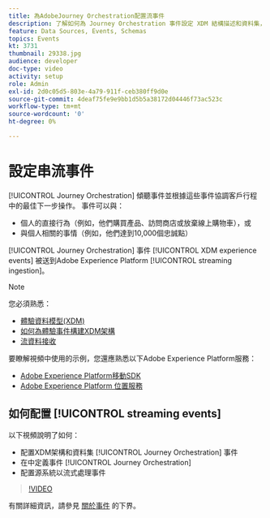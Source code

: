 ```yaml
---
title: 為AdobeJourney Orchestration配置流事件
description: 了解如何為 Journey Orchestration 事件設定 XDM 結構描述和資料集，在 Journey Orchestration 中定義事件，以及設定來源系統以串流事件.
feature: Data Sources, Events, Schemas
topics: Events
kt: 3731
thumbnail: 29338.jpg
audience: developer
doc-type: video
activity: setup
role: Admin
exl-id: 2d0c05d5-803e-4a79-911f-ceb380ff9d0e
source-git-commit: 4deaf75fe9e9bb1d5b5a38172d04446f73ac523c
workflow-type: tm+mt
source-wordcount: '0'
ht-degree: 0%

---
```


# 設定串流事件

[!UICONTROL Journey Orchestration] 傾聽事件並根據這些事件協調客戶行程中的最佳下一步操作。 事件可以與：

* 個人的直接行為（例如，他們購買產品、訪問商店或放棄線上購物車），或
* 與個人相關的事情（例如，他們達到10,000個忠誠點）

[!UICONTROL Journey Orchestration] 事件 [!UICONTROL XDM experience events] 被送到Adobe Experience Platform [!UICONTROL streaming ingestion]。

>[!NOTE]
>
>您必須熟悉：
>
>* [體驗資料模型(XDM)](https://experienceleague.adobe.com/docs/platform-learn/tutorials/schemas/schemas-and-experience-data-model.html?lang=zh-Hant)
>* [如何為體驗事件構建XDM架構](https://experienceleague.adobe.com/docs/platform-learn/tutorials/schemas/create-schemas.html?lang=zh-Hant)
>* [流資料接收](https://experienceleague.adobe.com/docs/platform-learn/tutorials/data-ingestion/understanding-streaming-ingestion.html?lang=en)
>
>要瞭解視頻中使用的示例，您還應熟悉以下Adobe Experience Platform服務：
>
>* [Adobe Experience Platform移動SDK](https://experienceleague.adobe.com/docs/platform-learn/data-collection/mobile-sdk/overview.html?lang=en)
>* [Adobe Experience Platform 位置服務](https://experienceleague.adobe.com/docs/places/using/home.html?lang=zh-Hant)


## 如何配置 [!UICONTROL streaming events]

以下視頻說明了如何：

* 配置XDM架構和資料集 [!UICONTROL Journey Orchestration] 事件
* 在中定義事件 [!UICONTROL Journey Orchestration]
* 配置源系統以流式處理事件

>[!VIDEO](https://video.tv.adobe.com/v/29338?quality=12)

有關詳細資訊，請參見 [關於事件](https://experienceleague.adobe.com/docs/journeys/using/events-journeys/about-events/about-events.html?lang=en) 的下界。
